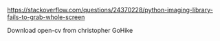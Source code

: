 https://stackoverflow.com/questions/24370228/python-imaging-library-fails-to-grab-whole-screen

Download open-cv from christopher GoHike
